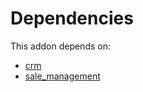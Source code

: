 # Dependencies

This addon depends on:

- [crm](../../../../../oca-ocb-crm/odoo-bringout-oca-ocb-crm)
- [sale_management](../../../../../oca-ocb-sale/odoo-bringout-oca-ocb-sale_management)
